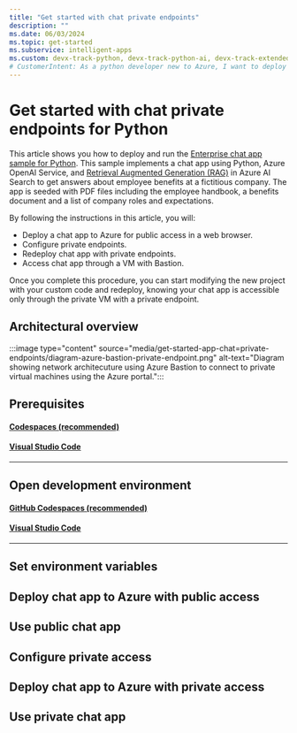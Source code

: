 ```yaml
---
title: "Get started with chat private endpoints"
description: ""
ms.date: 06/03/2024
ms.topic: get-started
ms.subservice: intelligent-apps
ms.custom: devx-track-python, devx-track-python-ai, devx-track-extended-azdevcli, build-2024-intelligent-apps
# CustomerIntent: As a python developer new to Azure, I want to deploy a chat app with private access so that I understand how to secure my chat app endpoint.
---
```


# Get started with chat private endpoints for Python

This article shows you how to deploy and run the [Enterprise chat app sample for Python](https://github.com/Azure-Samples/azure-search-openai-demo). This sample implements a chat app using Python, Azure OpenAI Service, and [Retrieval Augmented Generation (RAG)](/azure/search/retrieval-augmented-generation-overview) in Azure AI Search to get answers about employee benefits at a fictitious company. The app is seeded with PDF files including the employee handbook, a benefits document and a list of company roles and expectations. 

By following the instructions in this article, you will:

- Deploy a chat app to Azure for public access in a web browser.
- Configure private endpoints.
- Redeploy chat app with private endpoints.
- Access chat app through a VM with Bastion.

Once you complete this procedure, you can start modifying the new project with your custom code and redeploy, knowing your chat app is accessible only through the private VM with a private endpoint.

## Architectural overview

:::image type="content" source="media/get-started-app-chat=private-endpoints/diagram-azure-bastion-private-endpoint.png" alt-text="Diagram showing network architecuture using Azure Bastion to connect to private virtual machines using the Azure portal.":::

## Prerequisites

#### [Codespaces (recommended)](#tab/github-codespaces)

#### [Visual Studio Code](#tab/visual-studio-code)

---

## Open development environment

#### [GitHub Codespaces (recommended)](#tab/github-codespaces)


#### [Visual Studio Code](#tab/visual-studio-code)


---

## Set environment variables

## Deploy chat app to Azure with public access

## Use public chat app

## Configure private access

## Deploy chat app to Azure with private access

## Use private chat app